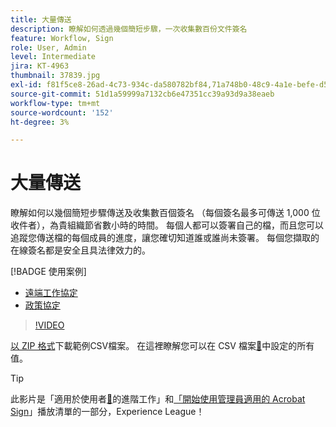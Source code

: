 ```yaml
---
title: 大量傳送
description: 瞭解如何透過幾個簡短步驟，一次收集數百份文件簽名
feature: Workflow, Sign
role: User, Admin
level: Intermediate
jira: KT-4963
thumbnail: 37839.jpg
exl-id: f81f5ce8-26ad-4c73-934c-da580782bf84,71a748b0-48c9-4a1e-befe-d5f311d6c05e
source-git-commit: 51d1a59999a7132cb6e47351cc39a93d9a38eaeb
workflow-type: tm+mt
source-wordcount: '152'
ht-degree: 3%

---
```


# 大量傳送

瞭解如何以幾個簡短步驟傳送及收集數百個簽名 （每個簽名最多可傳送 1,000 位收件者），為貴組織節省數小時的時間。 每個人都可以簽署自己的檔，而且您可以追蹤您傳送檔的每個成員的進度，讓您確切知道誰或誰尚未簽署。 每個您擷取的在線簽名都是安全且具法律效力的。

[!BADGE 使用案例]

* [遠端工作協定](https://experienceleague.adobe.com/docs/document-cloud-learn/sign-learning-hub/expand/recipes/gov/usecasegovtelework.html?lang=en)
* [政策協定](https://experienceleague.adobe.com/docs/document-cloud-learn/sign-learning-hub/expand/recipes/com/usecasecompolicy.html?lang=en)

>[!VIDEO](https://video.tv.adobe.com/v/33655?quality=12&learn=on&hidetitle=true)

[以 ZIP 格式](../assets/sendInBulkSample.zip)下載範例CSV檔案。 在這裡瞭解您可以在 CSV 檔案[&#128279;](https://helpx.adobe.com/sign/adv-user/send-in-bulk/send-with-csv.html)中設定的所有值。

>[!TIP]
>
>此影片是「適用於使用者[&#128279;](https://experienceleague.adobe.com/en/playlists/acrobat-sign-perform-advanced-tasks-business-users)的進階工作」和[「開始使用管理員適用的 Acrobat Sign](https://experienceleague.adobe.com/en/playlists/acrobat-sign-get-started-administrators)」播放清單的一部分，Experience League！
